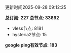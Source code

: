 更新时间2025-09-28 09:12:25

**总订阅: 227**
**总节点: 33692**
- vless节点: 8181
- hysteria2节点: 15

**google ping有效节点: 183**
